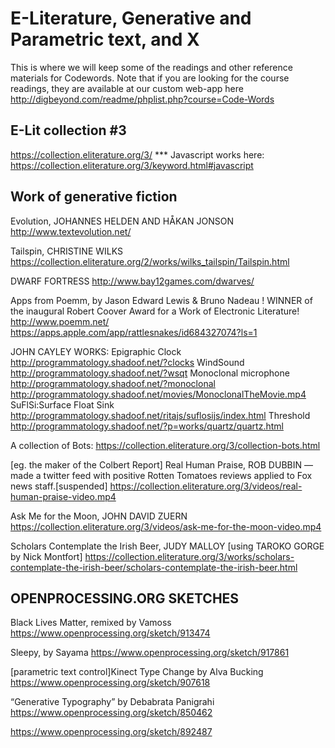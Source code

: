 # E-Literature, Generative and Parametric text, and X
This is where we will keep some of the readings and other reference materials for Codewords.
Note that if you are looking for the course readings, they are available at our custom web-app here
http://digbeyond.com/readme/phplist.php?course=Code-Words


## E-Lit collection #3
https://collection.eliterature.org/3/
*** Javascript works here: https://collection.eliterature.org/3/keyword.html#javascript

## Work of generative fiction 
Evolution, JOHANNES HELDEN AND HÅKAN JONSON
http://www.textevolution.net/

Tailspin, CHRISTINE WILKS
https://collection.eliterature.org/2/works/wilks_tailspin/Tailspin.html

DWARF FORTRESS
http://www.bay12games.com/dwarves/

Apps from Poemm, by Jason Edward Lewis & Bruno Nadeau
! WINNER of the inaugural Robert Coover Award for a Work of Electronic Literature! 
http://www.poemm.net/
https://apps.apple.com/app/rattlesnakes/id684327074?ls=1

JOHN CAYLEY WORKS:
Epigraphic Clock
http://programmatology.shadoof.net/?clocks
WindSound
http://programmatology.shadoof.net/?wsqt
Monoclonal microphone
http://programmatology.shadoof.net/?monoclonal
http://programmatology.shadoof.net/movies/MonoclonalTheMovie.mp4
SuFlSi:Surface Float Sink
http://programmatology.shadoof.net/ritajs/suflosijs/index.html
Threshold
http://programmatology.shadoof.net/?p=works/quartz/quartz.html

A collection of Bots:
https://collection.eliterature.org/3/collection-bots.html

[eg. the maker of the Colbert Report] Real Human Praise, ROB DUBBIN —made a twitter feed with positive Rotten Tomatoes reviews applied to Fox news staff.[suspended]
https://collection.eliterature.org/3/videos/real-human-praise-video.mp4

Ask Me for the Moon, JOHN DAVID ZUERN
https://collection.eliterature.org/3/videos/ask-me-for-the-moon-video.mp4

Scholars Contemplate the Irish Beer, JUDY MALLOY [using TAROKO GORGE by Nick Montfort]
https://collection.eliterature.org/3/works/scholars-contemplate-the-irish-beer/scholars-contemplate-the-irish-beer.html



## OPENPROCESSING.ORG SKETCHES
Black Lives Matter, remixed by Vamoss
https://www.openprocessing.org/sketch/913474

Sleepy, by Sayama
https://www.openprocessing.org/sketch/917861

[parametric text control]Kinect Type Change by Alva Bucking
https://www.openprocessing.org/sketch/907618

“Generative Typography” by Debabrata Panigrahi
https://www.openprocessing.org/sketch/850462

https://www.openprocessing.org/sketch/892487

